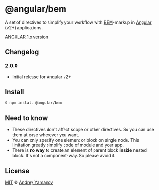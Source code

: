 # @angular/bem

A set of directives to simplify your workflow with [BEM](https://bem.info)-markup in [Angular](https://angularjs.org) (v2+) applications.

[ANGULAR 1.x version](https://github.com/tenphi/angular-bem/tree/v1)

## Changelog

### 2.0.0
* Initial release for Angular v2+

## Install

```bash
$ npm install @angular/bem
```

## Need to know
* These directives don't affect scope or other directives. So you can use them at ease wherever you want.
* You can only specify one element or block on single node. This limitation greatly simplify code of module and your app.
* There is **no way** to create an element of parent block **inside** nested block. It's not a component-way. So please avoid it.

## License

[MIT](http://opensource.org/licenses/MIT) © [Andrey Yamanov](http://tenphi.me)
